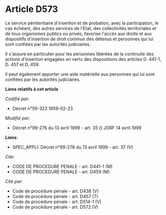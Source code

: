# Article D573

Le service pénitentiaire d'insertion et de probation, avec la participation, le cas échéant, des autres services de l'Etat,
des collectivités territoriales et de tous organismes publics ou privés, favorise l'accès aux droits et aux dispositifs
d'insertion de droit commun des détenus et personnes qui lui sont confiées par les autorités judiciaires.

Il s'assure en particulier pour les personnes libérées de la continuité des actions d'insertion engagées en vertu des
dispositions des articles D. 441-1, D. 457 et D. 459.

Il peut également apporter une aide matérielle aux personnes qui lui sont confiées par les autorités judiciaires.

**Liens relatifs à cet article**

_Codifié par_:

  - Décret n°59-322 1959-02-23

_Modifié par_:

  - Décret n°99-276 du 13 avril 1999 - art. 35 () JORF 14 avril 1999

**Liens**:

  - SPEC_APPLI: Décret n°99-276 du 13 avril 1999 - art. 37 (V)

_Cite_:

  - CODE DE PROCEDURE PENALE - art. D441-1 (M)
  - CODE DE PROCEDURE PENALE - art. D459 (M)

_Cité par_:

  - Code de procédure pénale - art. D438 (V)
  - Code de procédure pénale - art. D457 (T)
  - Code de procédure pénale - art. D514-1 (V)
  - Code de procédure pénale - art. D572 (V)
